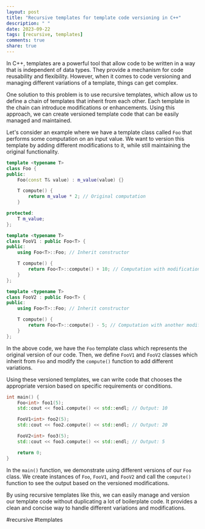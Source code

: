 ```yaml
---
layout: post
title: "Recursive templates for template code versioning in C++"
description: " "
date: 2023-09-22
tags: [recursive, templates]
comments: true
share: true
---
```


In C++, templates are a powerful tool that allow code to be written in a way that is independent of data types. They provide a mechanism for code reusability and flexibility. However, when it comes to code versioning and managing different variations of a template, things can get complex.

One solution to this problem is to use recursive templates, which allow us to define a chain of templates that inherit from each other. Each template in the chain can introduce modifications or enhancements. Using this approach, we can create versioned template code that can be easily managed and maintained.

Let's consider an example where we have a template class called `Foo` that performs some computation on an input value. We want to version this template by adding different modifications to it, while still maintaining the original functionality.

```cpp
template <typename T>
class Foo {
public:
    Foo(const T& value) : m_value(value) {}

    T compute() {
        return m_value * 2; // Original computation
    }

protected:
    T m_value;
};

template <typename T>
class FooV1 : public Foo<T> {
public:
    using Foo<T>::Foo; // Inherit constructor

    T compute() {
        return Foo<T>::compute() + 10; // Computation with modification
    }
};

template <typename T>
class FooV2 : public Foo<T> {
public:
    using Foo<T>::Foo; // Inherit constructor

    T compute() {
        return Foo<T>::compute() - 5; // Computation with another modification
    }
};
```

In the above code, we have the `Foo` template class which represents the original version of our code. Then, we define `FooV1` and `FooV2` classes which inherit from `Foo` and modify the `compute()` function to add different variations.

Using these versioned templates, we can write code that chooses the appropriate version based on specific requirements or conditions.

```cpp
int main() {
    Foo<int> foo1(5);
    std::cout << foo1.compute() << std::endl; // Output: 10

    FooV1<int> foo2(5);
    std::cout << foo2.compute() << std::endl; // Output: 20

    FooV2<int> foo3(5);
    std::cout << foo3.compute() << std::endl; // Output: 5

    return 0;
}
```

In the `main()` function, we demonstrate using different versions of our `Foo` class. We create instances of `Foo`, `FooV1`, and `FooV2` and call the `compute()` function to see the output based on the versioned modifications.

By using recursive templates like this, we can easily manage and version our template code without duplicating a lot of boilerplate code. It provides a clean and concise way to handle different variations and modifications.

#recursive #templates